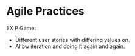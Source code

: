 # Agile Practices

EX P Game: 

- Different user stories with differing values on. 
- Allow iteration and doing it again and again.

